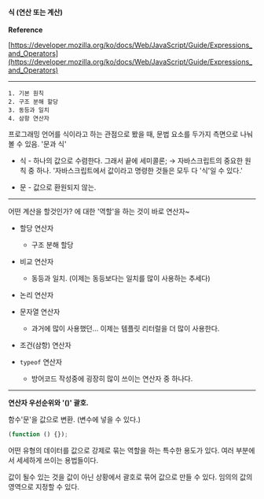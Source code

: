 #### 식 (연산 또는 계산)

**Reference**

[https://developer.mozilla.org/ko/docs/Web/JavaScript/Guide/Expressions_and_Operators](https://developer.mozilla.org/ko/docs/Web/JavaScript/Guide/Expressions_and_Operators)

---

```
1. 기본 원칙
2. 구조 분해 할당
3. 동등과 일치
4. 삼항 연산자
```

프로그래밍 언어를 식이라고 하는 관점으로 봤을 때, 문법 요소를 두가지 측면으로 나눠 볼 수 있음. '문과 식'

- 식 - 하나의 값으로 수렴한다. 그래서 끝에 세미콜론;
  → 자바스크립트의 중요한 원칙 중 하나. '자바스크립트에서 값이라고 명령한 것들은 모두 다 '식'일 수 있다.'

- 문 - 값으로 환원되지 않는.

---

어떤 계산을 할것인가? 에 대한 '역할'을 하는 것이 바로 연산자~

- 할당 연산자

  - 구조 분해 할당

- 비교 연산자

  - 동등과 일치. (이제는 동등보다는 일치를 많이 사용하는 추세다)

- 논리 연산자

- 문자열 연산자

  - 과거에 많이 사용했던... 이제는 템플릿 리터럴을 더 많이 사용한다.

- 조건(삼항) 연산자

- `typeof` 연산자

  - 방어코드 작성중에 굉장히 많이 쓰이는 연산자 중 하나다.

---

**연산자 우선순위와 '()' 괄호.**

함수'문'을 값으로 변환. (변수에 넣을 수 있다.)

```js
(function () {});
```

어떤 유형의 데이터를 값으로 강제로 묶는 역할을 하는 특수한 용도가 있다.
여러 부분에서 세세하게 쓰이는 용법들이다.

값이 될수 있는 것을 값이 아닌 상황에서 괄호로 묶어 값으로 만들 수 있다. 임의의 값의 영역으로 지정할 수 있다.
